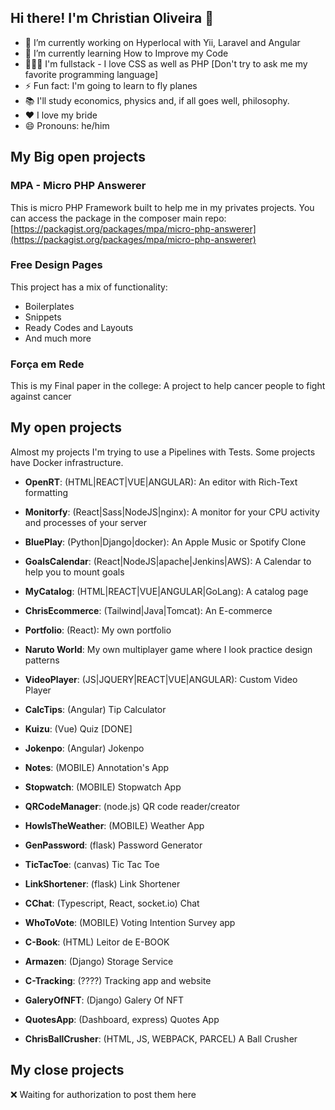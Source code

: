 ## Hi there! I'm Christian Oliveira 👋

- 🔭 I’m currently working on Hyperlocal with Yii, Laravel and Angular
- 🌱 I’m currently learning How to Improve my Code
- 👩🏻‍💻 I'm fullstack - I love CSS as well as PHP [Don't try to ask me my favorite programming language]
- ⚡ Fun fact: I'm going to learn to fly planes
- 📚 I'll study economics, physics and, if all goes well, philosophy.
- ❤ I love my bride
- 😄 Pronouns: he/him

## My Big open projects

### MPA - Micro PHP Answerer
This is micro PHP Framework built to help me in my privates projects. You can access the package in the composer main repo:
[https://packagist.org/packages/mpa/micro-php-answerer](https://packagist.org/packages/mpa/micro-php-answerer)

### Free Design Pages
This project has a mix of functionality:
- Boilerplates
- Snippets
- Ready Codes and Layouts
- And much more


### Força em Rede
This is my Final paper in the college: A project to help cancer people to fight against cancer



## My open projects

Almost my projects I'm trying to use a Pipelines with Tests. Some projects have Docker infrastructure.

- **OpenRT**: (HTML|REACT|VUE|ANGULAR): An editor with Rich-Text formatting

- **Monitorfy**: (React|Sass|NodeJS|nginx): A monitor for your CPU activity and processes of your server 

- **BluePlay**: (Python|Django|docker): An Apple Music or Spotify Clone

- **GoalsCalendar**: (React|NodeJS|apache|Jenkins|AWS): A Calendar to help you to mount goals

- **MyCatalog**: (HTML|REACT|VUE|ANGULAR|GoLang): A catalog page

- **ChrisEcommerce**: (Tailwind|Java|Tomcat): An E-commerce

- **Portfolio**: (React): My own portfolio

- **Naruto World**: My own multiplayer game where I look practice design patterns

- **VideoPlayer**: (JS|JQUERY|REACT|VUE|ANGULAR): Custom Video Player

- **CalcTips**: (Angular) Tip Calculator

- **Kuizu**: (Vue) Quiz [DONE]

- **Jokenpo**: (Angular) Jokenpo

- **Notes**: (MOBILE) Annotation's App

- **Stopwatch**: (MOBILE) Stopwatch App

- **QRCodeManager**: (node.js) QR code reader/creator

- **HowIsTheWeather**: (MOBILE) Weather App

- **GenPassword**: (flask) Password Generator

- **TicTacToe**: (canvas) Tic Tac Toe

- **LinkShortener**: (flask) Link Shortener

- **CChat**: (Typescript, React, socket.io) Chat

- **WhoToVote**: (MOBILE) Voting Intention Survey app

- **C-Book**: (HTML) Leitor de E-BOOK

- **Armazen**: (Django) Storage Service

- **C-Tracking**: (????) Tracking app and website

- **GaleryOfNFT**: (Django) Galery Of NFT

- **QuotesApp**: (Dashboard, express) Quotes App

- **ChrisBallCrusher**: (HTML, JS, WEBPACK, PARCEL) A Ball Crusher


## My close projects

❌ Waiting for authorization to post them here